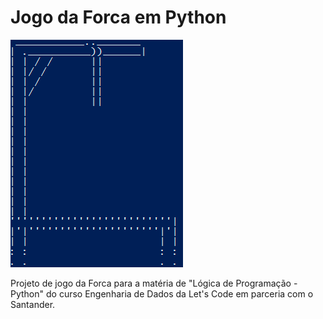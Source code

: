 # Jogo da Forca em Python

![](https://github.com/luigicaetano/Forca_Python/blob/master/imagens/stickmen.gif)

Projeto de jogo da Forca para a matéria de "Lógica de Programação - Python" do curso 
Engenharia de Dados da Let's Code em parceria com o Santander.